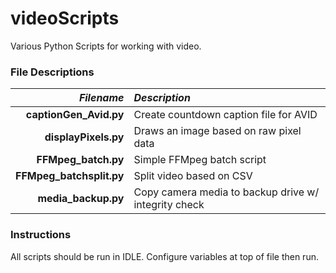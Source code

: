 # videoScripts
Various Python Scripts for working with video.

### File Descriptions
*Filename* | *Description*
-----:|:-----
**captionGen_Avid.py** | Create countdown caption file for AVID
**displayPixels.py** | Draws an image based on raw pixel data
**FFMpeg_batch.py** | Simple FFMpeg batch script
**FFMpeg_batchsplit.py** | Split video based on CSV
**media_backup.py** | Copy camera media to backup drive w/ integrity check

### Instructions
All scripts should be run in IDLE.
Configure variables at top of file then run.
